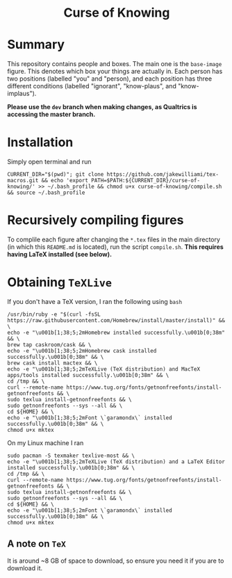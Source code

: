 <h1 align="center">
  Curse of Knowing
</h1>

# Summary

This repository contains people and boxes.  The main one is the `base-image` figure.  This denotes which box your things are actually in.  Each person has two positions (labelled "you" and "person), and each position has three different conditions (labelled "ignorant", "know-plaus", and "know-implaus").

**Please use the `dev` branch when making changes, as Qualtrics is accessing the master branch.**

# Installation

Simply open terminal and run
```
CURRENT_DIR="$(pwd)"; git clone https://github.com/jakewilliami/tex-macros.git && echo 'export PATH=$PATH:${CURRENT_DIR}/curse-of-knowing/' >> ~/.bash_profile && chmod u+x curse-of-knowing/compile.sh && source ~/.bash_profile
```

# Recursively compiling figures

To complile each figure after changing the `*.tex` files in the main directory (in which this `README.md` is located), run the script `compile.sh`.  **This requires having LaTeX installed (see below).**

# Obtaining `TeXLive`

If you don't have a TeX version, I ran the following using `bash`
```
/usr/bin/ruby -e "$(curl -fsSL https://raw.githubusercontent.com/Homebrew/install/master/install)" && \
echo -e "\u001b[1;38;5;2mHomebrew installed successfully.\u001b[0;38m" && \
brew tap caskroom/cask && \
echo -e "\u001b[1;38;5;2mHomebrew cask installed successfully.\u001b[0;38m" && \
brew cask install mactex && \
echo -e "\u001b[1;38;5;2mTeXLive (TeX distribution) and MacTeX apps/tools installed successfully.\u001b[0;38m" && \
cd /tmp && \
curl --remote-name https://www.tug.org/fonts/getnonfreefonts/install-getnonfreefonts && \
sudo texlua install-getnonfreefonts && \
sudo getnonfreefonts --sys --all && \
cd ${HOME} && \
echo -e "\u001b[1;38;5;2mFont \`garamondx\` installed successfully.\u001b[0;38m" && \
chmod u+x mktex
```

On my Linux machine I ran
```
sudo pacman -S texmaker texlive-most && \
echo -e "\u001b[1;38;5;2mTeXLive (TeX distribution) and a LaTeX Editor installed successfully.\u001b[0;38m" && \
cd /tmp && \
curl --remote-name https://www.tug.org/fonts/getnonfreefonts/install-getnonfreefonts && \
sudo texlua install-getnonfreefonts && \
sudo getnonfreefonts --sys --all && \
cd ${HOME} && \
echo -e "\u001b[1;38;5;2mFont \`garamondx\` installed successfully.\u001b[0;38m" && \
chmod u+x mktex
```

## A note on `TeX`
It is around ~8 GB of space to download, so ensure you need it if you are to download it.
